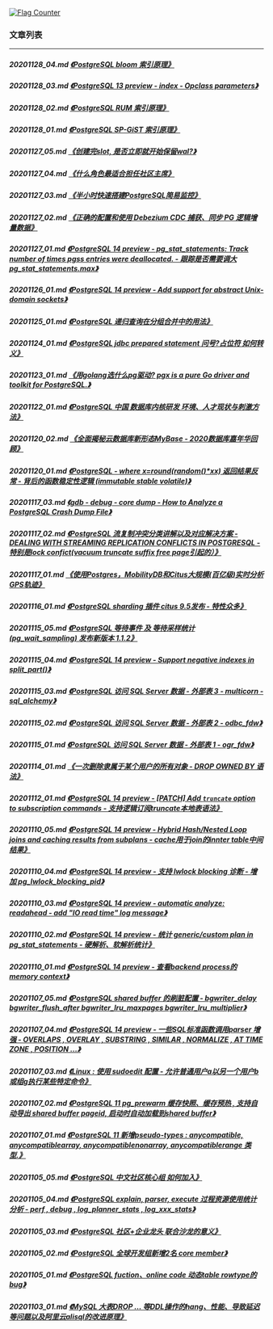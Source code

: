 <a rel="nofollow" href="http://info.flagcounter.com/h9V1"  ><img src="http://s03.flagcounter.com/count/h9V1/bg_FFFFFF/txt_000000/border_CCCCCC/columns_2/maxflags_12/viewers_0/labels_0/pageviews_0/flags_0/"  alt="Flag Counter"  border="0"  ></a>  
  
### 文章列表  
----  
##### 20201128_04.md   [《PostgreSQL bloom 索引原理》](20201128_04.md)  
##### 20201128_03.md   [《PostgreSQL 13 preview - index - Opclass parameters》](20201128_03.md)  
##### 20201128_02.md   [《PostgreSQL RUM 索引原理》](20201128_02.md)  
##### 20201128_01.md   [《PostgreSQL SP-GiST 索引原理》](20201128_01.md)  
##### 20201127_05.md   [《创建完slot, 是否立即就开始保留wal?》](20201127_05.md)  
##### 20201127_04.md   [《什么角色最适合担任社区主席》](20201127_04.md)  
##### 20201127_03.md   [《半小时快速搭建PostgreSQL简易监控》](20201127_03.md)  
##### 20201127_02.md   [《正确的配置和使用 Debezium CDC 捕获、同步 PG 逻辑增量数据》](20201127_02.md)  
##### 20201127_01.md   [《PostgreSQL 14 preview - pg_stat_statements: Track number of times pgss entries were deallocated. - 跟踪是否需要调大 pg_stat_statements.max》](20201127_01.md)  
##### 20201126_01.md   [《PostgreSQL 14 preview - Add support for abstract Unix-domain sockets》](20201126_01.md)  
##### 20201125_01.md   [《PostgreSQL 递归查询在分组合并中的用法》](20201125_01.md)  
##### 20201124_01.md   [《PostgreSQL jdbc prepared statement 问号?占位符 如何转义》](20201124_01.md)  
##### 20201123_01.md   [《用golang选什么pg驱动? pgx is a pure Go driver and toolkit for PostgreSQL.》](20201123_01.md)  
##### 20201122_01.md   [《PostgreSQL 中国 数据库内核研发 环境、人才现状与刺激方法》](20201122_01.md)  
##### 20201120_02.md   [《全面揭秘云数据库新形态MyBase - 2020数据库嘉年华回顾》](20201120_02.md)  
##### 20201120_01.md   [《PostgreSQL - where x=round(random()\*xx) 返回结果反常 - 背后的函数稳定性逻辑 (immutable stable volatile)》](20201120_01.md)  
##### 20201117_03.md   [《gdb - debug - core dump - How to Analyze a PostgreSQL Crash Dump File》](20201117_03.md)  
##### 20201117_02.md   [《PostgreSQL 流复制冲突分类讲解以及对应解决方案 - DEALING WITH STREAMING REPLICATION CONFLICTS IN POSTGRESQL  - 特别是lock confict(vacuum truncate suffix free page引起的）》](20201117_02.md)  
##### 20201117_01.md   [《使用Postgres，MobilityDB和Citus大规模(百亿级)实时分析GPS轨迹》](20201117_01.md)  
##### 20201116_01.md   [《PostgreSQL sharding 插件 citus 9.5发布 - 特性众多》](20201116_01.md)  
##### 20201115_05.md   [《PostgreSQL 等待事件 及 等待采样统计 (pg_wait_sampling) 发布新版本 1.1.2》](20201115_05.md)  
##### 20201115_04.md   [《PostgreSQL 14 preview - Support negative indexes in split_part()》](20201115_04.md)  
##### 20201115_03.md   [《PostgreSQL 访问 SQL Server 数据 - 外部表 3 - multicorn  - sql_alchemy》](20201115_03.md)  
##### 20201115_02.md   [《PostgreSQL 访问 SQL Server 数据 - 外部表 2 - odbc_fdw》](20201115_02.md)  
##### 20201115_01.md   [《PostgreSQL 访问 SQL Server 数据 - 外部表 1 - ogr_fdw》](20201115_01.md)  
##### 20201114_01.md   [《一次删除隶属于某个用户的所有对象 - DROP OWNED BY 语法》](20201114_01.md)  
##### 20201112_01.md   [《PostgreSQL 14 preview - [PATCH] Add `truncate` option to subscription commands - 支持逻辑订阅truncate本地表语法》](20201112_01.md)  
##### 20201110_05.md   [《PostgreSQL 14 preview - Hybrid Hash/Nested Loop joins and caching results from subplans  - cache用于join的innter table中间结果》](20201110_05.md)  
##### 20201110_04.md   [《PostgreSQL 14 preview - 支持 lwlock blocking 诊断 - 增加 pg_lwlock_blocking_pid》](20201110_04.md)  
##### 20201110_03.md   [《PostgreSQL 14 preview - automatic analyze: readahead - add "IO read time" log message》](20201110_03.md)  
##### 20201110_02.md   [《PostgreSQL 14 preview - 统计 generic/custom plan in pg_stat_statements - 硬解析、软解析统计》](20201110_02.md)  
##### 20201110_01.md   [《PostgreSQL 14 preview - 查看backend process的memory context》](20201110_01.md)  
##### 20201107_05.md   [《PostgreSQL shared buffer 的刷脏配置 - bgwriter_delay bgwriter_flush_after bgwriter_lru_maxpages bgwriter_lru_multiplier》](20201107_05.md)  
##### 20201107_04.md   [《PostgreSQL 14 preview - 一些SQL标准函数调用parser 增强 - OVERLAPS , OVERLAY , SUBSTRING , SIMILAR , NORMALIZE , AT TIME ZONE , POSITION ...》](20201107_04.md)  
##### 20201107_03.md   [《Linux : 使用 sudoedit 配置 - 允许普通用户a以另一个用户b或组g执行某些特定命令》](20201107_03.md)  
##### 20201107_02.md   [《PostgreSQL 11 pg_prewarm 缓存快照、缓存预热 , 支持自动导出 shared buffer pageid, 启动时自动加载到shared buffer》](20201107_02.md)  
##### 20201107_01.md   [《PostgreSQL 11 新增pseudo-types : anycompatible, anycompatiblearray, anycompatiblenonarray, anycompatiblerange 类型.》](20201107_01.md)  
##### 20201105_05.md   [《PostgreSQL 中文社区核心组 如何加入》](20201105_05.md)  
##### 20201105_04.md   [《PostgreSQL explain, parser, execute 过程资源使用统计分析 - perf , debug , log_planner_stats , log_xxx_stats》](20201105_04.md)  
##### 20201105_03.md   [《PostgreSQL 社区+企业龙头 联合沙龙的意义》](20201105_03.md)  
##### 20201105_02.md   [《PostgreSQL 全球开发组新增2名 core member》](20201105_02.md)  
##### 20201105_01.md   [《PostgreSQL fuction、online code 动态table rowtype的bug》](20201105_01.md)  
##### 20201103_01.md   [《MySQL 大表DROP ... 等DDL操作的hang、性能、导致延迟等问题以及阿里云alisql的改进原理》](20201103_01.md)  
